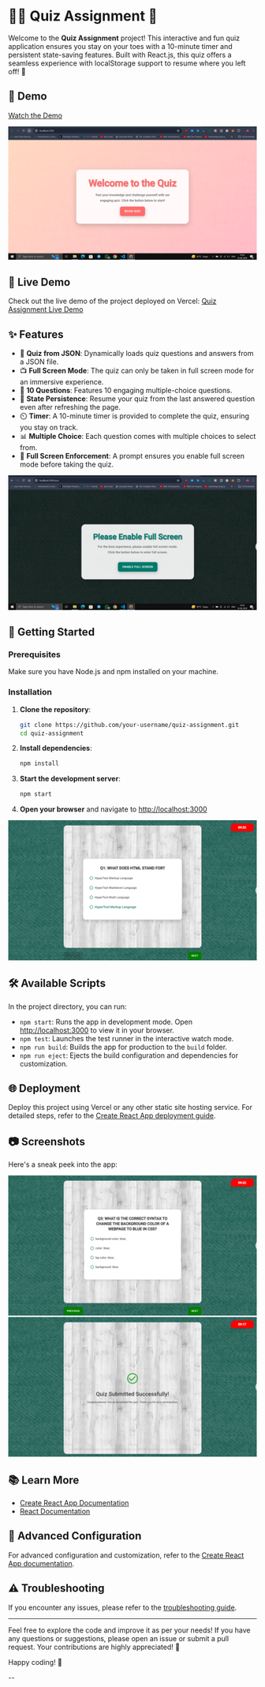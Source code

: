 # 📝✨ Quiz Assignment 🎉

Welcome to the **Quiz Assignment** project! This interactive and fun quiz application ensures you stay on your toes with a 10-minute timer and persistent state-saving features. Built with React.js, this quiz offers a seamless experience with localStorage support to resume where you left off! 🚀

## 🎥 Demo

[Watch the Demo](assets/quiz.gif)


![Quiz Screenshot](assets/sample1.PNG)

## 🌟 Live Demo

Check out the live demo of the project deployed on Vercel: [Quiz Assignment Live Demo](https://quiz-app-kappa-three-36.vercel.app/)

## ✨ Features

- 🎯 **Quiz from JSON**: Dynamically loads quiz questions and answers from a JSON file.
- 📺 **Full Screen Mode**: The quiz can only be taken in full screen mode for an immersive experience.
- 🔢 **10 Questions**: Features 10 engaging multiple-choice questions.
- 💾 **State Persistence**: Resume your quiz from the last answered question even after refreshing the page.
- ⏲️ **Timer**: A 10-minute timer is provided to complete the quiz, ensuring you stay on track.
- 📊 **Multiple Choice**: Each question comes with multiple choices to select from.
- 🚫 **Full Screen Enforcement**: A prompt ensures you enable full screen mode before taking the quiz.

![Quiz Screenshot](assets/sample2.PNG)

## 🚀 Getting Started

### Prerequisites

Make sure you have Node.js and npm installed on your machine.

### Installation

1. **Clone the repository**:
    ```bash
    git clone https://github.com/your-username/quiz-assignment.git
    cd quiz-assignment
    ```

2. **Install dependencies**:
    ```bash
    npm install
    ```

3. **Start the development server**:
    ```bash
    npm start
    ```

4. **Open your browser** and navigate to [http://localhost:3000](http://localhost:3000)

![Quiz Screenshot](assets/sample3.png)
## 🛠️ Available Scripts

In the project directory, you can run:

- `npm start`: Runs the app in development mode. Open [http://localhost:3000](http://localhost:3000) to view it in your browser.
- `npm test`: Launches the test runner in the interactive watch mode.
- `npm run build`: Builds the app for production to the `build` folder.
- `npm run eject`: Ejects the build configuration and dependencies for customization.

## 🌐 Deployment

Deploy this project using Vercel or any other static site hosting service. For detailed steps, refer to the [Create React App deployment guide](https://facebook.github.io/create-react-app/docs/deployment).

## 📷 Screenshots

Here's a sneak peek into the app:

![Quiz Screenshot](assets/sample4.png)
![Quiz Screenshot](assets/sample5.png)

## 📚 Learn More

- [Create React App Documentation](https://facebook.github.io/create-react-app/docs/getting-started)
- [React Documentation](https://reactjs.org/)

## 🚀 Advanced Configuration

For advanced configuration and customization, refer to the [Create React App documentation](https://facebook.github.io/create-react-app/docs/advanced-configuration).

## ⚠️ Troubleshooting

If you encounter any issues, please refer to the [troubleshooting guide](https://facebook.github.io/create-react-app/docs/troubleshooting#npm-run-build-fails-to-minify).


---

Feel free to explore the code and improve it as per your needs! If you have any questions or suggestions, please open an issue or submit a pull request. Your contributions are highly appreciated! 🌟

Happy coding! 🚀

--
